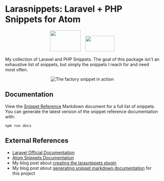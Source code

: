 # Larasnippets: Laravel + PHP Snippets for Atom

<p align="center">
    <img width="100" height="69" src="https://cloud.githubusercontent.com/assets/177773/22904341/5564df6a-f1f9-11e6-90d4-39ac21d4f45e.png" />
    &nbsp;&nbsp;
    <img width="95" height="51" src="https://cloud.githubusercontent.com/assets/177773/22904331/463ea2d2-f1f9-11e6-8447-63aa8b22e39e.png" />
</p>

My collection of Laravel and PHP Snippets. The goal of this package isn't an exhaustive list of snippets, but simply the snippets I reach for and need most often.

<p align="center">
    <img src="https://cloud.githubusercontent.com/assets/177773/22904349/5c3b8046-f1f9-11e6-8476-c9514e761ab7.gif" alt="The factory snippet in action" />
</p>

## Documentation

View the [Snippet Reference](./doc/snippet-reference.markdown) Markdown document for a full list of snippets. You can generate the latest version of the snippet reference documentation with:

```console
npm run docs
```

## External References

* [Laravel Official Documentation](https://laravel.com/docs)
* [Atom Snippets Documentation](http://flight-manual.atom.io/using-atom/sections/snippets/)
* My blog post about [creating the larasnippets plugin](http://bitpress.io/php/laravel/2017/02/13/larasnippets-atom-plugin/)
* My blog post about [generating snippet markdown documentation](http://bitpress.io/php/laravel/2017/02/14/atom-cson-snippet-documentation-generator/) for this project
